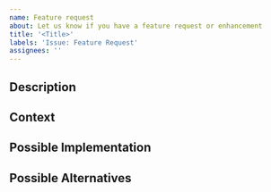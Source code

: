 ```yaml
---
name: Feature request
about: Let us know if you have a feature request or enhancement
title: '<Title>'
labels: 'Issue: Feature Request'
assignees: ''
---
```


## Description
<!--A clear and concise description of what you want to achieve. An image or a code example is worth thousand words! -->

## Context
<!--Why is this change important to you? How would you use it? How can it benefit other users?-->

## Possible Implementation
<!--(Optional) Suggest an idea for implementing the addition or change. -->

## Possible Alternatives
<!-- (Optional) Describe any alternative solutions or features you've considered. -->
